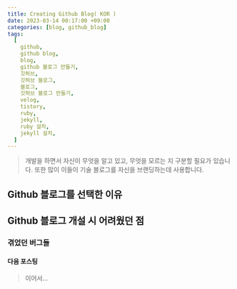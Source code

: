 ```yaml
---
title: Creating Github Blog( KOR )
date: 2023-03-14 00:17:00 +09:00
categories: [blog, github_blog]
tags:
  [
    github,
    github blog,
    blog,
    github 블로그 만들기,
    깃허브,
    깃허브 블로그,
    블로그,
    깃허브 블로그 만들기,
    velog,
    tistory,
    ruby,
    jekyll,
    ruby 설치,
    jekyll 설치,
  ]
---
```


> 개발을 하면서 자신이 무엇을 알고 있고, 무엇을 모르는 지 구분할 필요가 있습니다.
> 또한 많이 이들이 기술 블로그를 자신을 브랜딩하는데 사용합니다.


## Github 블로그를 선택한 이유

## Github 블로그 개설 시 어려웠던 점
### 겪었던 버그들

#### **다음 포스팅**  
> 이어서...